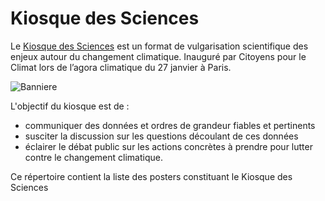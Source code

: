 # Kiosque des Sciences

Le [Kiosque des Sciences](https://citoyenspourleclimat.org/2019/03/24/posters-thematiques-kiosque-des-sciences/) est un format de vulgarisation scientifique des enjeux autour du changement climatique.
Inauguré par Citoyens pour le Climat lors de l’agora climatique du 27 janvier à Paris.

![Banniere](https://citoyenspourleclimat.org/wp-content/uploads/2019/07/banderole_kiosque_banniereweb-768x288.jpg)

L'objectif du kiosque est de :
* communiquer des données et ordres de grandeur fiables et pertinents
* susciter la discussion sur les questions découlant de ces données
* éclairer le débat public sur les actions concrètes à prendre pour lutter contre le changement climatique.

Ce répertoire contient la liste des posters constituant le Kiosque des Sciences
